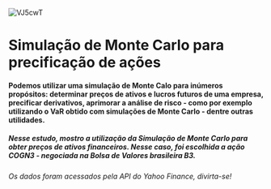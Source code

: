 ![VJ5cwT](https://user-images.githubusercontent.com/73612432/98689784-03e83100-234b-11eb-92e3-24293b186ec8.jpg)










<h1>Simulação de Monte Carlo para precificação de ações</h1>
<h4>Podemos utilizar uma simulação de Monte Calo para inúmeros propósitos: determinar preços de ativos e lucros futuros de uma empresa, precificar derivativos, aprimorar a análise de risco - como por exemplo utilizando o VaR obtido com simulações de Monte Carlo - dentre outras utilidades.</h4>
<h5>Nesse estudo, mostro a utilização da Simulação de Monte Carlo para obter preços de ativos financeiros. Nesse caso, foi escolhida a ação COGN3 - negociada na Bolsa de Valores brasileira B3.</h5>
<h6>Os dados foram acessados pela API do Yahoo Finance, divirta-se!</h6>
